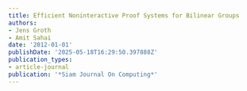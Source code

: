 ```yaml
---
title: Efficient Noninteractive Proof Systems for Bilinear Groups
authors:
- Jens Groth
- Amit Sahai
date: '2012-01-01'
publishDate: '2025-05-18T16:29:50.397888Z'
publication_types:
- article-journal
publication: '*Siam Journal On Computing*'
---
```

